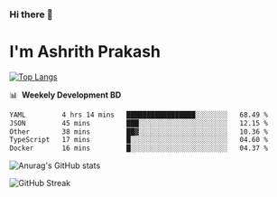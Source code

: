 ### Hi there 👋
# I'm Ashrith Prakash

[![Top Langs](https://github-readme-stats.vercel.app/api/top-langs/?username=xxcheckmatexx&count_private=true&include_all_commits=true&show_icons=true&line_height=20&title_color=FFFFFF&icon_color=FFFFFF&text_color=FFFFFF&bg_color=0D1117&langs_count=8)](https://github.com/anuraghazra/github-readme-stats)

📊 &nbsp;**Weekely Development BD**

<!--START_SECTION:waka-->

```txt
YAML         4 hrs 14 mins   █████████████████░░░░░░░░   68.49 %
JSON         45 mins         ███░░░░░░░░░░░░░░░░░░░░░░   12.15 %
Other        38 mins         ██▓░░░░░░░░░░░░░░░░░░░░░░   10.36 %
TypeScript   17 mins         █░░░░░░░░░░░░░░░░░░░░░░░░   04.60 %
Docker       16 mins         █░░░░░░░░░░░░░░░░░░░░░░░░   04.37 %
```

<!--END_SECTION:waka-->

![Anurag's GitHub stats](https://github-readme-stats.vercel.app/api?username=xxcheckmatexx&count_private=true&show_icons=true&theme=merko)  

![GitHub Streak](http://github-readme-streak-stats.herokuapp.com?user=xxcheckmatexx&theme=merko&hide_border=true&date_format=M%20j%5B%2C%20Y%5D&fire=DD0E0B)
<br/>
